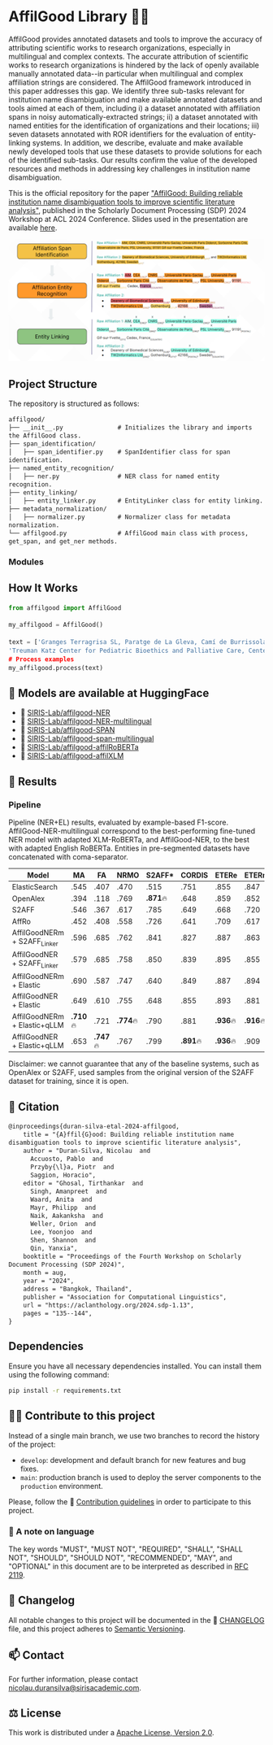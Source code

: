 # AffilGood Library 🕺🏿

AffilGood provides annotated datasets and tools to improve the accuracy of attributing scientific works to research organizations, especially in multilingual and complex contexts. The accurate attribution of scientific works to research organizations is hindered by the lack of openly available manually annotated data--in particular when multilingual and complex affiliation strings are considered. The AffilGood framework introduced in this paper addresses this gap. We identify three sub-tasks relevant for institution name disambiguation and make available annotated datasets and tools aimed at each of them, including i) a dataset annotated with affiliation spans in noisy automatically-extracted strings; ii) a dataset annotated with named entities for the identification of organizations and their locations; iii) seven datasets annotated with ROR identifiers for the evaluation of entity-linking systems. In addition, we describe, evaluate and make available newly developed tools that use these datasets to provide solutions for each of the identified sub-tasks. Our results confirm the value of the developed resources and methods in addressing key challenges in institution name disambiguation.

This is the official repository for the paper ["AffilGood: Building reliable institution name disambiguation tools to improve scientific literature analysis"](https://aclanthology.org/2024.sdp-1.13/), published in the Scholarly Document Processing (SDP) 2024 Workshop at ACL 2024 Conference. Slides used in the presentation are available [here](https://docs.google.com/presentation/d/1wX7zInjoUrjO1hRL3U8tpSzxU6KOX0FknTaEqSf6ML0/edit#slide=id.g2effd47279e_0_22).

![Figure 1](figure1.png)

## Project Structure

The repository is structured as follows:

```
affilgood/
├── __init__.py               # Initializes the library and imports the AffilGood class.
├── span_identification/
│   ├── span_identifier.py    # SpanIdentifier class for span identification.
├── named_entity_recognition/
│   ├── ner.py                # NER class for named entity recognition.
├── entity_linking/
│   ├── entity_linker.py      # EntityLinker class for entity linking.
├── metadata_normalization/
│   ├── normalizer.py         # Normalizer class for metadata normalization.
└── affilgood.py              # AffilGood main class with process, get_span, and get_ner methods.
```

### Modules


## How It Works

```python
from affilgood import AffilGood

my_affilgood = AffilGood()

text = ['Granges Terragrisa SL, Paratge de La Gleva, Camí de Burrissola s/n, E-08508 Les Masies de Voltregà (Barcelona), Catalonia, Spain',
'Treuman Katz Center for Pediatric Bioethics and Palliative Care, Center of Clinical and Translational Research, Seattle Children's Research Institute, 1900 Ninth Ave., MS: JMB-6, Seattle, WA, USA 98101; Division of Bioethics and Palliative Care, Department of Pediatrics, University of Washington School of Medicine, M/S MB.5.605, PO Box 5371, Seattle, WA 98105, USA; Department of Bioethics and Decision Sciences, Geisinger College of Health Sciences, Danville, PA 17044, USA. Electronic address: skraft1@geisinger.edu.']
# Process examples
my_affilgood.process(text)
```

## 🤗 Models are available at HuggingFace

- 🤗 [SIRIS-Lab/affilgood-NER](https://huggingface.co/SIRIS-Lab/affilgood-NER)
- 🤗 [SIRIS-Lab/affilgood-NER-multilingual](https://huggingface.co/SIRIS-Lab/affilgood-NER-multilingual)
- 🤗 [SIRIS-Lab/affilgood-SPAN](https://huggingface.co/SIRIS-Lab/affilgood-span)
- 🤗 [SIRIS-Lab/affilgood-span-multilingual](https://huggingface.co/SIRIS-Lab/affilgood-span-multilingual)
- 🤗 [SIRIS-Lab/affilgood-affilRoBERTa](https://huggingface.co/SIRIS-Lab/affilgood-affilroberta)
- 🤗 [SIRIS-Lab/affilgood-affilXLM](https://huggingface.co/SIRIS-Lab/affilgood-affilxlm)

## 📝 Results
### Pipeline
Pipeline (NER+EL) results, evaluated by example-based F1-score. AffilGood-NER-multilingual correspond to the best-performing fine-tuned NER model with adapted XLM-RoBERTa, and AffilGood-NER, to the best with adapted English RoBERTa. Entities in pre-segmented datasets have concatenated with coma-separator.  

| **Model**                     | **MA** | **FA** | **NRMO** | **S2AFF*** | **CORDIS** | **ETERe** | **ETERm** |
|-------------------------------|--------|--------|----------|------------|------------|-----------|-----------|
| ElasticSearch                 | .545   | .407   | .470     | .515       | .751       | .855      | .847      |
| OpenAlex                      | .394   | .118   | .769     | **.871**🔥  | .648       | .859      | .852      |
| S2AFF                         | .546   | .367   | .617     | .785       | .649       | .668      | .720      |
| AffRo                         | .452   | .408   | .558     | .726       | .641       | .709      | .617      |
| AffilGoodNERm + S2AFF<sub>Linker</sub> | .596 | .685 | .762 | .841       | .827       | .887      | .863      |
| AffilGoodNER + S2AFF<sub>Linker</sub>  | .579 | .685 | .758 | .850       | .839       | .895      | .855      |
| AffilGoodNERm + Elastic       | .690   | .587   | .747     | .640       | .849       | .887      | .894      |
| AffilGoodNER + Elastic        | .649   | .610   | .755     | .648       | .855       | .893      | .881      |
| AffilGoodNERm + Elastic+qLLM  | **.710**🔥 | .721 | **.774**🔥 | .790 | .881       | **.936**🔥 | **.916**🔥 |
| AffilGoodNER + Elastic+qLLM   | .653   | **.747**🔥 | .767 | .799       | **.891**🔥 | **.936**🔥 | .909      |

Disclaimer: we cannot guarantee that any of the baseline systems, such as OpenAlex or S2AFF, used samples from the original version of the S2AFF dataset for training, since it is open.

## 📣 Citation
```
@inproceedings{duran-silva-etal-2024-affilgood,
    title = "{A}ffil{G}ood: Building reliable institution name disambiguation tools to improve scientific literature analysis",
    author = "Duran-Silva, Nicolau  and
      Accuosto, Pablo  and
      Przyby{\l}a, Piotr  and
      Saggion, Horacio",
    editor = "Ghosal, Tirthankar  and
      Singh, Amanpreet  and
      Waard, Anita  and
      Mayr, Philipp  and
      Naik, Aakanksha  and
      Weller, Orion  and
      Lee, Yoonjoo  and
      Shen, Shannon  and
      Qin, Yanxia",
    booktitle = "Proceedings of the Fourth Workshop on Scholarly Document Processing (SDP 2024)",
    month = aug,
    year = "2024",
    address = "Bangkok, Thailand",
    publisher = "Association for Computational Linguistics",
    url = "https://aclanthology.org/2024.sdp-1.13",
    pages = "135--144",
}
```

## Dependencies

Ensure you have all necessary dependencies installed. You can install them using the following command:

```bash
pip install -r requirements.txt
```

## 🙋‍♀️ Contribute to this project

Instead of a single main branch, we use two branches to record the history of the project:

- `develop`: development and default branch for new features and bug fixes.
- `main`: production branch is used to deploy the server components to the `production` environment.

Please, follow the 📗 [Contribution guidelines](/docs/contribute.md) in order to participate to this project.

### 🛟 A note on language

The key words "MUST", "MUST NOT", "REQUIRED", "SHALL", "SHALL NOT", "SHOULD", "SHOULD NOT", "RECOMMENDED", "MAY", and "OPTIONAL" in this document are to be interpreted as described in [RFC 2119](https://www.ietf.org/rfc/rfc2119.txt).


## 📝 Changelog

All notable changes to this project will be documented in the 📝 [CHANGELOG](CHANGELOG.md) file, and this project adheres to [Semantic Versioning](https://semver.org/spec/v2.0.0.html).

## 📫 Contact

For further information, please contact <nicolau.duransilva@sirisacademic.com>.

## ⚖️ License

This work is distributed under a [Apache License, Version 2.0](https://www.apache.org/licenses/LICENSE-2.0).

